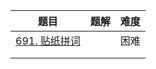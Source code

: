 | 题目                                                         | 题解 | 难度 |
| ------------------------------------------------------------ | ---- | ---- |
| [691. 贴纸拼词](https://leetcode.cn/problems/stickers-to-spell-word/) |      | 困难 |
|                                                              |      |      |
|                                                              |      |      |

